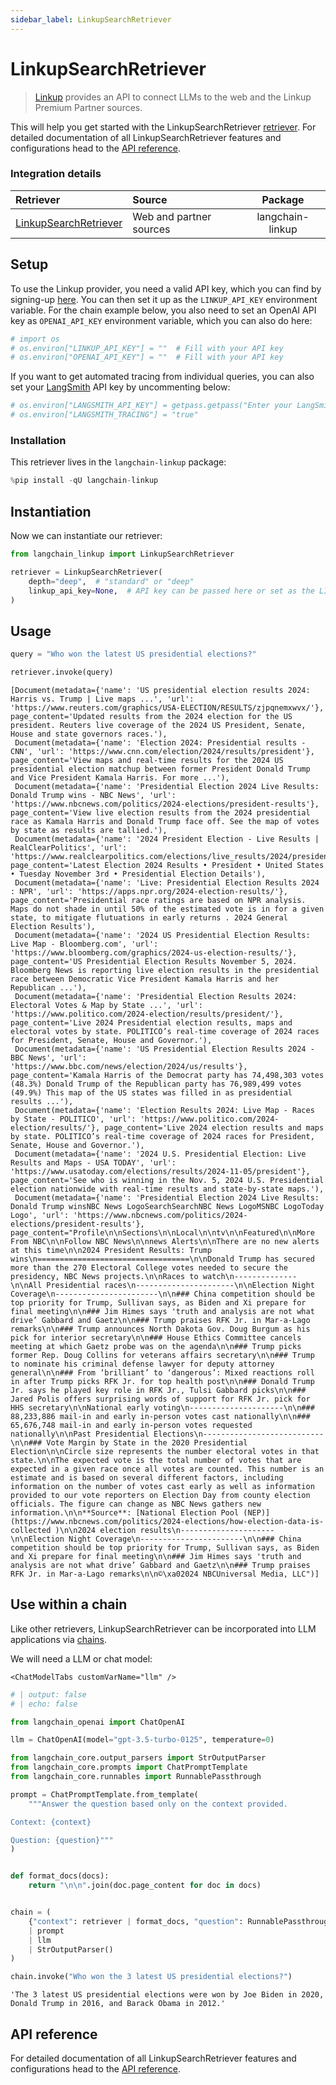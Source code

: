 ```yaml
---
sidebar_label: LinkupSearchRetriever
---
```


# LinkupSearchRetriever

> [Linkup](https://www.linkup.so/) provides an API to connect LLMs to the web and the Linkup Premium Partner sources.

This will help you get started with the LinkupSearchRetriever [retriever](/oss/concepts/retrievers/). For detailed documentation of all LinkupSearchRetriever features and configurations head to the [API reference](https://python.langchain.com/api_reference/linkup/retrievers/linkup_langchain.search_retriever.LinkupSearchRetriever.html).

### Integration details

| Retriever | Source | Package |
| :--- | :--- | :---: |
[LinkupSearchRetriever](https://python.langchain.com/api_reference/linkup/retrievers/linkup_langchain.search_retriever.LinkupSearchRetriever.html) | Web and partner sources | langchain-linkup |

## Setup

To use the Linkup provider, you need a valid API key, which you can find by signing-up [here](https://app.linkup.so/sign-up). You can then set it up as the `LINKUP_API_KEY` environment variable. For the chain example below, you also need to set an OpenAI API key as `OPENAI_API_KEY` environment variable, which you can also do here:


```python
# import os
# os.environ["LINKUP_API_KEY"] = ""  # Fill with your API key
# os.environ["OPENAI_API_KEY"] = ""  # Fill with your API key
```

If you want to get automated tracing from individual queries, you can also set your [LangSmith](https://docs.smith.langchain.com/) API key by uncommenting below:


```python
# os.environ["LANGSMITH_API_KEY"] = getpass.getpass("Enter your LangSmith API key: ")
# os.environ["LANGSMITH_TRACING"] = "true"
```

### Installation

This retriever lives in the `langchain-linkup` package:


```python
%pip install -qU langchain-linkup
```

## Instantiation

Now we can instantiate our retriever:


```python
from langchain_linkup import LinkupSearchRetriever

retriever = LinkupSearchRetriever(
    depth="deep",  # "standard" or "deep"
    linkup_api_key=None,  # API key can be passed here or set as the LINKUP_API_KEY environment variable
)
```

## Usage


```python
query = "Who won the latest US presidential elections?"

retriever.invoke(query)
```



```output
[Document(metadata={'name': 'US presidential election results 2024: Harris vs. Trump | Live maps ...', 'url': 'https://www.reuters.com/graphics/USA-ELECTION/RESULTS/zjpqnemxwvx/'}, page_content='Updated results from the 2024 election for the US president. Reuters live coverage of the 2024 US President, Senate, House and state governors races.'),
 Document(metadata={'name': 'Election 2024: Presidential results - CNN', 'url': 'https://www.cnn.com/election/2024/results/president'}, page_content='View maps and real-time results for the 2024 US presidential election matchup between former President Donald Trump and Vice President Kamala Harris. For more ...'),
 Document(metadata={'name': 'Presidential Election 2024 Live Results: Donald Trump wins - NBC News', 'url': 'https://www.nbcnews.com/politics/2024-elections/president-results'}, page_content='View live election results from the 2024 presidential race as Kamala Harris and Donald Trump face off. See the map of votes by state as results are tallied.'),
 Document(metadata={'name': '2024 President Election - Live Results | RealClearPolitics', 'url': 'https://www.realclearpolitics.com/elections/live_results/2024/president/'}, page_content='Latest Election 2024 Results • President • United States • Tuesday November 3rd • Presidential Election Details'),
 Document(metadata={'name': 'Live: Presidential Election Results 2024 : NPR', 'url': 'https://apps.npr.org/2024-election-results/'}, page_content='Presidential race ratings are based on NPR analysis. Maps do not shade in until 50% of the estimated vote is in for a given state, to mitigate flutuations in early returns . 2024 General Election Results'),
 Document(metadata={'name': '2024 US Presidential Election Results: Live Map - Bloomberg.com', 'url': 'https://www.bloomberg.com/graphics/2024-us-election-results/'}, page_content='US Presidential Election Results November 5, 2024. Bloomberg News is reporting live election results in the presidential race between Democratic Vice President Kamala Harris and her Republican ...'),
 Document(metadata={'name': 'Presidential Election Results 2024: Electoral Votes & Map by State ...', 'url': 'https://www.politico.com/2024-election/results/president/'}, page_content='Live 2024 Presidential election results, maps and electoral votes by state. POLITICO’s real-time coverage of 2024 races for President, Senate, House and Governor.'),
 Document(metadata={'name': 'US Presidential Election Results 2024 - BBC News', 'url': 'https://www.bbc.com/news/election/2024/us/results'}, page_content='Kamala Harris of the Democrat party has 74,498,303 votes (48.3%) Donald Trump of the Republican party has 76,989,499 votes (49.9%) This map of the US states was filled in as presidential results ...'),
 Document(metadata={'name': 'Election Results 2024: Live Map - Races by State - POLITICO', 'url': 'https://www.politico.com/2024-election/results/'}, page_content='Live 2024 election results and maps by state. POLITICO’s real-time coverage of 2024 races for President, Senate, House and Governor.'),
 Document(metadata={'name': '2024 U.S. Presidential Election: Live Results and Maps - USA TODAY', 'url': 'https://www.usatoday.com/elections/results/2024-11-05/president'}, page_content='See who is winning in the Nov. 5, 2024 U.S. Presidential election nationwide with real-time results and state-by-state maps.'),
 Document(metadata={'name': 'Presidential Election 2024 Live Results: Donald Trump winsNBC News LogoSearchSearchNBC News LogoMSNBC LogoToday Logo', 'url': 'https://www.nbcnews.com/politics/2024-elections/president-results'}, page_content="Profile\n\nSections\n\nLocal\n\ntv\n\nFeatured\n\nMore From NBC\n\nFollow NBC News\n\nnews Alerts\n\nThere are no new alerts at this time\n\n2024 President Results: Trump wins\n==================================\n\nDonald Trump has secured more than the 270 Electoral College votes needed to secure the presidency, NBC News projects.\n\nRaces to watch\n--------------\n\nAll Presidential races\n----------------------\n\nElection Night Coverage\n-----------------------\n\n### China competition should be top priority for Trump, Sullivan says, as Biden and Xi prepare for final meeting\n\n### Jim Himes says 'truth and analysis are not what drive’ Gabbard and Gaetz\n\n### Trump praises RFK Jr. in Mar-a-Lago remarks\n\n### Trump announces North Dakota Gov. Doug Burgum as his pick for interior secretary\n\n### House Ethics Committee cancels meeting at which Gaetz probe was on the agenda\n\n### Trump picks former Rep. Doug Collins for veterans affairs secretary\n\n### Trump to nominate his criminal defense lawyer for deputy attorney general\n\n### From ‘brilliant’ to ‘dangerous’: Mixed reactions roll in after Trump picks RFK Jr. for top health post\n\n### Donald Trump Jr. says he played key role in RFK Jr., Tulsi Gabbard picks\n\n### Jared Polis offers surprising words of support for RFK Jr. pick for HHS secretary\n\nNational early voting\n---------------------\n\n### 88,233,886 mail-in and early in-person votes cast nationally\n\n### 65,676,748 mail-in and early in-person votes requested nationally\n\nPast Presidential Elections\n---------------------------\n\n### Vote Margin by State in the 2020 Presidential Election\n\nCircle size represents the number electoral votes in that state.\n\nThe expected vote is the total number of votes that are expected in a given race once all votes are counted. This number is an estimate and is based on several different factors, including information on the number of votes cast early as well as information provided to our vote reporters on Election Day from county election officials. The figure can change as NBC News gathers new information.\n\n**Source**: [National Election Pool (NEP)](https://www.nbcnews.com/politics/2024-elections/how-election-data-is-collected )\n\n2024 election results\n---------------------\n\nElection Night Coverage\n-----------------------\n\n### China competition should be top priority for Trump, Sullivan says, as Biden and Xi prepare for final meeting\n\n### Jim Himes says 'truth and analysis are not what drive’ Gabbard and Gaetz\n\n### Trump praises RFK Jr. in Mar-a-Lago remarks\n\n©\xa02024 NBCUniversal Media, LLC")]
```


## Use within a chain

Like other retrievers, LinkupSearchRetriever can be incorporated into LLM applications via [chains](/oss/how-to/sequence/).

We will need a LLM or chat model:

```{=mdx}
<ChatModelTabs customVarName="llm" />
```
```python
# | output: false
# | echo: false

from langchain_openai import ChatOpenAI

llm = ChatOpenAI(model="gpt-3.5-turbo-0125", temperature=0)
```


```python
from langchain_core.output_parsers import StrOutputParser
from langchain_core.prompts import ChatPromptTemplate
from langchain_core.runnables import RunnablePassthrough

prompt = ChatPromptTemplate.from_template(
    """Answer the question based only on the context provided.

Context: {context}

Question: {question}"""
)


def format_docs(docs):
    return "\n\n".join(doc.page_content for doc in docs)


chain = (
    {"context": retriever | format_docs, "question": RunnablePassthrough()}
    | prompt
    | llm
    | StrOutputParser()
)
```


```python
chain.invoke("Who won the 3 latest US presidential elections?")
```



```output
'The 3 latest US presidential elections were won by Joe Biden in 2020, Donald Trump in 2016, and Barack Obama in 2012.'
```


## API reference

For detailed documentation of all LinkupSearchRetriever features and configurations head to the [API reference](https://python.langchain.com/api_reference/linkup/retrievers/linkup_langchain.search_retriever.LinkupSearchRetriever.html).
